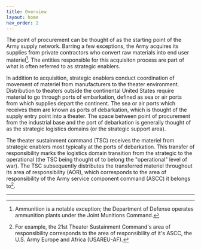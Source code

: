 ```yaml
---
title: Overview
layout: home
nav_order: 2
---
```


The point of procurement can be thought of as the starting point of the Army supply network. Barring a few exceptions, the Army acquires its supplies from private contractors who convert raw materials into end user materiel[^1]. The entities responsible for this acquisiton process are part of what is often referred to as strategic enablers.

In addition to acquisition, strategic enablers conduct coordination of movement of materiel from manufacturers to the theater environment. Distribution to theaters outside the continental United States require material to go through ports of embarkation, defined as sea or air ports from which supplies depart the continent. The sea or air ports which receives them are known as ports of debarkation, which is thought of the supply entry point into a theater. The space between point of procurement from the industrial base and the port of debarkation is generally thought of as the strategic logistics domains (or the strategic support area).

The theater sustainment command (TSC) receives the materiel from strategic enablers most typically at the ports of debarkation. This transfer of responsibility marks the logistics domain transition from the strategic to the operational (the TSC being thought of to belong the "operational" level of war). The TSC subsequently distributes the transferred materiel throughout its area of responsibility (AOR), which corresponds to the area of responsibility of the Army service component command (ASCC) it belongs to[^2]. 



----

[^1]: Ammunition is a notable exception; the Department of Defense operates ammunition plants under the Joint Munitions Command.
[^2]: For example, the 21st Theater Sustainment Command's area of responsibility corresponds to the area of responsibility of it's ASCC, the U.S. Army Europe and Africa (USAREU-AF).
